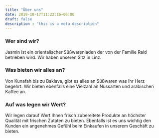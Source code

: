 ```yaml
---
title: "Über uns"
date: 2019-10-17T11:22:16+06:00
draft: false
description : "this is a meta description"
---
```


### Wer sind wir?
Jasmin ist ein orientalischer Süßwarenladen der von der Familie Raid betrieben wird. Wir haben unseren Sitz in Linz.

### Was bieten wir alles an?
Von Kunafah bis zu Baklava, gibt es alles an Süßwaren was Ihr Herz begehrt. Wir bieten ebenfalls eine Vielzahl an Nussarten und arabischen Kaffee an.

### Auf was legen wir Wert?
Wir legen darauf Wert Ihnen frisch zubereitete Produkte an höchster Qualität mit frischen Zutaten zu bieten. Ebenfalls ist es uns wichtig den Kunden ein angenehmes Gefühl beim Einkaufen in unserem Geschäft zu bieten.